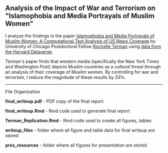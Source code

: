 ## Analysis of the Impact of War and Terrorism on "Islamophobia and Media Portrayals of Muslim Women"

I analyze the findings in the paper [Islamophobia and Media Portrayals of Muslim Women: A Computational Text Analysis of US News Coverage](http://rochelleterman.com/wp-content/uploads/2014/08/Manuscript.pdf) by University of Chicago Postdoctoral Fellow [Rochelle Terman](https://cisac.fsi.stanford.edu/people/rochelle-terman) using [data from the Harvard Dataverse](https://dataverse.harvard.edu/dataset.xhtml?persistentId=doi:10.7910/DVN/W8AAYK&version=1.0).

Terman's paper finds that western media (specifically the New York Times and Washington Post) depicts Muslim countries as a *cultural* threat through an analysis of their coverage of Muslim women. By controlling for war and terrorism, I reduce the magnitude of these results by 33%.

-----

File Organization

**final_writeup.pdf** - PDF copy of the final report

**final_writeup.Rmd** - Rmd code used to generate final report

**Terman_Replication.Rmd** - Rmd code used to create all figures, tables

**writeup_files** - folder where all figure and table data for final writeup are stored

**pres_resources** - folder where all figures for presentation are stored

